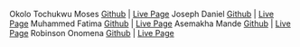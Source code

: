 Okolo Tochukwu Moses [Github]() | [Live Page]()
Joseph Daniel [Github]() | [Live Page]()
Muhammed Fatima [Github]() | [Live Page]()
Asemakha Mande [Github]() | [Live Page]()
Robinson Onomena [Github]() | [Live Page]()

